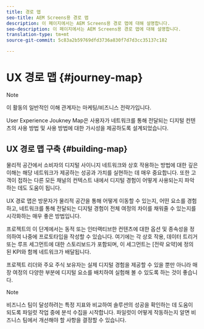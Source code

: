 ```yaml
---
title: 경로 맵
seo-title: AEM Screens용 경로 맵
description: 이 페이지에서는 AEM Screens용 경로 맵에 대해 설명합니다.
seo-description: 이 페이지에서는 AEM Screens용 경로 맵에 대해 설명합니다.
translation-type: tm+mt
source-git-commit: 5c83a2b59769dfd3736a830f7d7d3cc35137c182

---
```



# UX 경로 맵 {#journey-map}

>[!NOTE]
>
>이 활동의 일반적인 이해 관계자는 마케팅/비즈니스 전략가입니다.

User Experience Joukney Map은 사용자가 네트워크를 통해 전달되는 디지털 컨텐츠의 사용 방법 및 사용 방법에 대한 가시성을 제공하도록 설계되었습니다.

## UX 경로 맵 구축 {#building-map}

물리적 공간에서 소비자의 디지털 사이니지 네트워크와 상호 작용하는 방법에 대한 깊은 이해는 해당 네트워크가 제공하는 성공과 가치를 실현하는 데 매우 중요합니다. 또한 고객이 접하는 다른 모든 채널의 컨텍스트 내에서 디지털 경험이 어떻게 사용되는지 파악하는 데도 도움이 됩니다.

UX 경로 맵은 방문자가 물리적 공간을 통해 어떻게 이동할 수 있는지, 어떤 요소를 경험하고, 네트워크를 통해 전달되는 디지털 경험이 전체 여정의 차이를 채워줄 수 있는지를 시각화하는 매우 좋은 방법입니다.

프로젝트의 이 단계에서는 동적 또는 인터랙티브한 컨텐츠에 대한 옵션 및 종속성을 정의하여 나중에 프로토타입을 작성할 수 있습니다. 여기에는 각 상호 작용, 데이터 트리거 또는 루프 세그먼트에 대한 스토리보드가 포함되며, 이 세그먼트는 [전략 요약]에 정의된 KPI와 함께 네트워크가 배달됩니다.

프로젝트 리더와 주요 주식 보유자는 실제 디지털 경험을 제공할 수 있을 뿐만 아니라 매장 여정의 다양한 부분에 디지털 요소를 배치하여 실험해 볼 수 있도록 하는 것이 좋습니다.

>[!NOTE]
>
> 비즈니스 팀이 달성하려는 특정 지표와 비교하여 솔루션의 성공을 확인하는 데 도움이 되도록 파일럿 작업 중에 분석 수집을 시작합니다. 파일럿이 어떻게 작동하는지 알면 비즈니스 팀에서 개선해야 할 사항을 결정할 수 있습니다.
